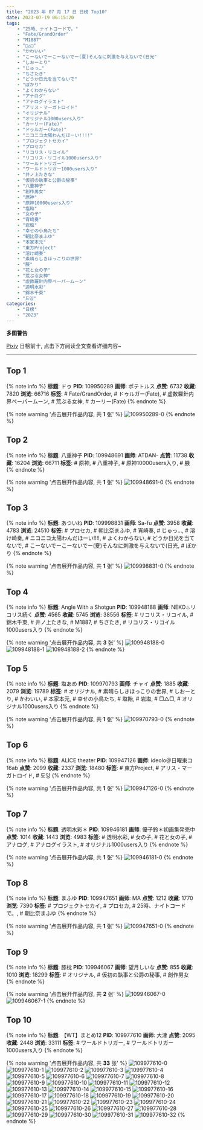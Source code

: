 ```yaml
---
title: "2023 年 07 月 17 日 日榜 Top10"
date: 2023-07-19 06:15:20
tags:
    - "25時、ナイトコードで。"
    - "Fate/GrandOrder"
    - "M1887"
    - "□△□"
    - "かわいい"
    - "こーないでーこーないでー(夏)そんなに刺激を与えないで(日光"
    - "しおーとり"
    - "じゅっ…"
    - "ちさたき"
    - "どうか日光を当てないで"
    - "ぽかり"
    - "よくわからない"
    - "アナログ"
    - "アナログイラスト"
    - "アリス・マーガトロイド"
    - "オリジナル"
    - "オリジナル1000users入り"
    - "カーリー(Fate)"
    - "ドゥルガー(Fate)"
    - "ニコニコ太陽わんだほーい!!!!"
    - "プロジェクトセカイ"
    - "プロセカ"
    - "リコリス・リコイル"
    - "リコリス・リコイル1000users入り"
    - "ワールドトリガー"
    - "ワールドトリガー1000users入り"
    - "井ノ上たきな"
    - "仮初の執事と公爵の秘事"
    - "八重神子"
    - "創作男女"
    - "原神"
    - "原神10000users入り"
    - "塩飴"
    - "女の子"
    - "宵崎奏"
    - "岩塩"
    - "幸せの小鳥たち"
    - "朝比奈まふゆ"
    - "本家本元"
    - "東方Project"
    - "溶け崎奏"
    - "素晴らしきほっこりの世界"
    - "腋"
    - "花と女の子"
    - "荒ぶる女神"
    - "虚数羅針内界ペーパームーン"
    - "透明水彩"
    - "錦木千束"
    - "됴잉"
categories:
    - "日榜"
    - "2023"
---
```


<i class="fa fa-triangle-exclamation"></i>**多图警告**<i class="fa fa-triangle-exclamation"></i>

[Pixiv](https://www.pixiv.net/) 日榜前十, 点击下方阅读全文查看详细内容~

<!-- more -->

---

## Top 1

{% note info %}
**标题**: ドゥ
**PID**: 109950289 **画师**: ポテトルス
**点赞**: 6732 **收藏**: 7820 **浏览**: 66716
**标签**: # Fate/GrandOrder, # ドゥルガー(Fate), # 虚数羅針内界ペーパームーン, # 荒ぶる女神, # カーリー(Fate)
{% endnote %}

{% note warning '点击展开作品内容, 共 **1** 张' %}
![109950289-0](https://i.pixiv.re/img-original/img/2023/07/16/02/34/21/109950289_p0.jpg)
{% endnote %}

## Top 2

{% note info %}
**标题**: 八重神子
**PID**: 109948691 **画师**: ATDAN-
**点赞**: 11738 **收藏**: 16204 **浏览**: 66711
**标签**: # 原神, # 八重神子, # 原神10000users入り, # 腋
{% endnote %}

{% note warning '点击展开作品内容, 共 **1** 张' %}
![109948691-0](https://i.pixiv.re/img-original/img/2023/07/16/01/19/12/109948691_p0.jpg)
{% endnote %}

## Top 3

{% note info %}
**标题**: あついね
**PID**: 109998831 **画师**: Sa-fu
**点赞**: 3958 **收藏**: 4783 **浏览**: 24510
**标签**: # プロセカ, # 朝比奈まふゆ, # 宵崎奏, # じゅっ…, # 溶け崎奏, # ニコニコ太陽わんだほーい!!!!, # よくわからない, # どうか日光を当てないで, # こーないでーこーないでー(夏)そんなに刺激を与えないで(日光, # ぽかり
{% endnote %}

{% note warning '点击展开作品内容, 共 **1** 张' %}
![109998831-0](https://i.pixiv.re/img-original/img/2023/07/17/17/54/17/109998831_p0.jpg)
{% endnote %}

## Top 4

{% note info %}
**标题**: Angle WIth a Shotgun
**PID**: 109948188 **画师**: NEKO♨リコリス続く
**点赞**: 4565 **收藏**: 5745 **浏览**: 38556
**标签**: # リコリス・リコイル, # 錦木千束, # 井ノ上たきな, # M1887, # ちさたき, # リコリス・リコイル1000users入り
{% endnote %}

{% note warning '点击展开作品内容, 共 **3** 张' %}
![109948188-0](https://i.pixiv.re/img-original/img/2023/07/16/01/00/08/109948188_p0.jpg)
![109948188-1](https://i.pixiv.re/img-original/img/2023/07/16/01/00/08/109948188_p1.jpg)
![109948188-2](https://i.pixiv.re/img-original/img/2023/07/16/01/00/08/109948188_p2.jpg)
{% endnote %}

## Top 5

{% note info %}
**标题**: 塩あめ
**PID**: 109970793 **画师**: チャイ
**点赞**: 1885 **收藏**: 2079 **浏览**: 19789
**标签**: # オリジナル, # 素晴らしきほっこりの世界, # しおーとり, # かわいい, # 本家本元, # 幸せの小鳥たち, # 塩飴, # 岩塩, # □△□, # オリジナル1000users入り
{% endnote %}

{% note warning '点击展开作品内容, 共 **1** 张' %}
![109970793-0](https://i.pixiv.re/img-original/img/2023/07/16/20/30/05/109970793_p0.png)
{% endnote %}

## Top 6

{% note info %}
**标题**: ALICE theater
**PID**: 109947126 **画师**: ideolo＠日曜東コ16ab
**点赞**: 2099 **收藏**: 2337 **浏览**: 18480
**标签**: # 東方Project, # アリス・マーガトロイド, # 됴잉
{% endnote %}

{% note warning '点击展开作品内容, 共 **1** 张' %}
![109947126-0](https://i.pixiv.re/img-original/img/2023/07/16/00/25/40/109947126_p0.jpg)
{% endnote %}

## Top 7

{% note info %}
**标题**: 透明水彩＊
**PID**: 109946181 **画师**: 優子鈴＊初画集発売中
**点赞**: 1014 **收藏**: 1443 **浏览**: 4983
**标签**: # 透明水彩, # 女の子, # 花と女の子, # アナログ, # アナログイラスト, # オリジナル1000users入り
{% endnote %}

{% note warning '点击展开作品内容, 共 **1** 张' %}
![109946181-0](https://i.pixiv.re/img-original/img/2023/07/16/00/02/04/109946181_p0.jpg)
{% endnote %}

## Top 8

{% note info %}
**标题**: まふゆ
**PID**: 109947651 **画师**: MA
**点赞**: 1212 **收藏**: 1770 **浏览**: 7390
**标签**: # プロジェクトセカイ, # プロセカ, # 25時、ナイトコードで。, # 朝比奈まふゆ
{% endnote %}

{% note warning '点击展开作品内容, 共 **1** 张' %}
![109947651-0](https://i.pixiv.re/img-original/img/2023/07/16/00/41/56/109947651_p0.jpg)
{% endnote %}

## Top 9

{% note info %}
**标题**: 膝枕
**PID**: 109946067 **画师**: 望月しいな
**点赞**: 855 **收藏**: 1010 **浏览**: 18299
**标签**: # オリジナル, # 仮初の執事と公爵の秘事, # 創作男女
{% endnote %}

{% note warning '点击展开作品内容, 共 **2** 张' %}
![109946067-0](https://i.pixiv.re/img-original/img/2023/07/16/00/01/00/109946067_p0.jpg)
![109946067-1](https://i.pixiv.re/img-original/img/2023/07/16/00/01/00/109946067_p1.jpg)
{% endnote %}

## Top 10

{% note info %}
**标题**: 【WT】まとめ12
**PID**: 109977610 **画师**: 大津
**点赞**: 2095 **收藏**: 2448 **浏览**: 33111
**标签**: # ワールドトリガー, # ワールドトリガー1000users入り
{% endnote %}

{% note warning '点击展开作品内容, 共 **33** 张' %}
![109977610-0](https://i.pixiv.re/img-original/img/2023/07/16/23/44/38/109977610_p0.png)
![109977610-1](https://i.pixiv.re/img-original/img/2023/07/16/23/44/38/109977610_p1.png)
![109977610-2](https://i.pixiv.re/img-original/img/2023/07/16/23/44/38/109977610_p2.png)
![109977610-3](https://i.pixiv.re/img-original/img/2023/07/16/23/44/38/109977610_p3.png)
![109977610-4](https://i.pixiv.re/img-original/img/2023/07/16/23/44/38/109977610_p4.png)
![109977610-5](https://i.pixiv.re/img-original/img/2023/07/16/23/44/38/109977610_p5.png)
![109977610-6](https://i.pixiv.re/img-original/img/2023/07/16/23/44/38/109977610_p6.png)
![109977610-7](https://i.pixiv.re/img-original/img/2023/07/16/23/44/38/109977610_p7.png)
![109977610-8](https://i.pixiv.re/img-original/img/2023/07/16/23/44/38/109977610_p8.png)
![109977610-9](https://i.pixiv.re/img-original/img/2023/07/16/23/44/38/109977610_p9.png)
![109977610-10](https://i.pixiv.re/img-original/img/2023/07/16/23/44/38/109977610_p10.png)
![109977610-11](https://i.pixiv.re/img-original/img/2023/07/16/23/44/38/109977610_p11.png)
![109977610-12](https://i.pixiv.re/img-original/img/2023/07/16/23/44/38/109977610_p12.png)
![109977610-13](https://i.pixiv.re/img-original/img/2023/07/16/23/44/38/109977610_p13.png)
![109977610-14](https://i.pixiv.re/img-original/img/2023/07/16/23/44/38/109977610_p14.png)
![109977610-15](https://i.pixiv.re/img-original/img/2023/07/16/23/44/38/109977610_p15.png)
![109977610-16](https://i.pixiv.re/img-original/img/2023/07/16/23/44/38/109977610_p16.png)
![109977610-17](https://i.pixiv.re/img-original/img/2023/07/16/23/44/38/109977610_p17.png)
![109977610-18](https://i.pixiv.re/img-original/img/2023/07/16/23/44/38/109977610_p18.png)
![109977610-19](https://i.pixiv.re/img-original/img/2023/07/16/23/44/38/109977610_p19.png)
![109977610-20](https://i.pixiv.re/img-original/img/2023/07/16/23/44/38/109977610_p20.png)
![109977610-21](https://i.pixiv.re/img-original/img/2023/07/16/23/44/38/109977610_p21.png)
![109977610-22](https://i.pixiv.re/img-original/img/2023/07/16/23/44/38/109977610_p22.png)
![109977610-23](https://i.pixiv.re/img-original/img/2023/07/16/23/44/38/109977610_p23.png)
![109977610-24](https://i.pixiv.re/img-original/img/2023/07/16/23/44/38/109977610_p24.png)
![109977610-25](https://i.pixiv.re/img-original/img/2023/07/16/23/44/38/109977610_p25.png)
![109977610-26](https://i.pixiv.re/img-original/img/2023/07/16/23/44/38/109977610_p26.png)
![109977610-27](https://i.pixiv.re/img-original/img/2023/07/16/23/44/38/109977610_p27.png)
![109977610-28](https://i.pixiv.re/img-original/img/2023/07/16/23/44/38/109977610_p28.png)
![109977610-29](https://i.pixiv.re/img-original/img/2023/07/16/23/44/38/109977610_p29.png)
![109977610-30](https://i.pixiv.re/img-original/img/2023/07/16/23/44/38/109977610_p30.png)
![109977610-31](https://i.pixiv.re/img-original/img/2023/07/16/23/44/38/109977610_p31.png)
![109977610-32](https://i.pixiv.re/img-original/img/2023/07/16/23/44/38/109977610_p32.png)
{% endnote %}
